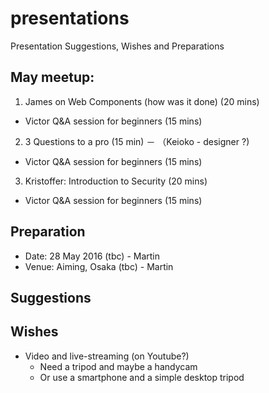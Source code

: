 # presentations
Presentation Suggestions, Wishes and Preparations

## May meetup: 

1. James on Web Components (how was it done) (20 mins)
  * Victor Q&A session for beginners (15 mins)
2. 3 Questions to a pro (15 min) － （Keioko - designer ?)
  * Victor Q&A session for beginners (15 mins)
3. Kristoffer: Introduction to Security (20 mins)
  * Victor Q&A session for beginners (15 mins)

## Preparation
* Date: 28 May 2016 (tbc) - Martin
* Venue: Aiming, Osaka (tbc) - Martin

## Suggestions

## Wishes

* Video and live-streaming (on Youtube?)
  * Need a tripod and maybe a handycam
  * Or use a smartphone and a simple desktop tripod
